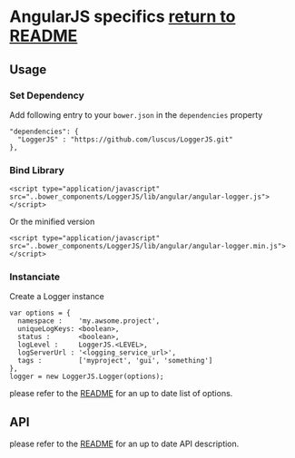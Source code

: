 # AngularJS specifics [return to README](https://github.com/luscus/LoggerJS/blob/master/README.md)


## Usage

### Set Dependency

Add following entry to your `bower.json` in the `dependencies` property

    "dependencies": {
      "LoggerJS" : "https://github.com/luscus/LoggerJS.git"
    },


### Bind Library

    <script type="application/javascript" src="..bower_components/LoggerJS/lib/angular/angular-logger.js"></script>

Or the minified version

    <script type="application/javascript" src="..bower_components/LoggerJS/lib/angular/angular-logger.min.js"></script>

### Instanciate

Create a Logger instance

    var options = {
      namespace :    'my.awsome.project',
      uniqueLogKeys: <boolean>,
      status :       <boolean>,
      logLevel :     LoggerJS.<LEVEL>,
      logServerUrl : '<logging_service_url>',
      tags :         ['myproject', 'gui', 'something']
    },
    logger = new LoggerJS.Logger(options);

please refer to the [README](https://github.com/luscus/LoggerJS/blob/master/README.md) for an up to date list of options.

## API

please refer to the [README](https://github.com/luscus/LoggerJS/blob/master/README.md) for an up to date API description.

